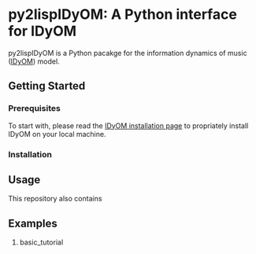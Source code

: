 # py2lispIDyOM: A Python interface for IDyOM

py2lispIDyOM is a Python pacakge for the information dynamics of music ([IDyOM](https://github.com/mtpearce/idyom/))
model.

## Getting Started

### Prerequisites

To start with, please read the [IDyOM installation page](https://github.com/mtpearce/idyom/wiki/Installation) to
propriately install IDyOM on your local machine.

### Installation

## Usage

This repository also contains

## Examples

1. basic_tutorial